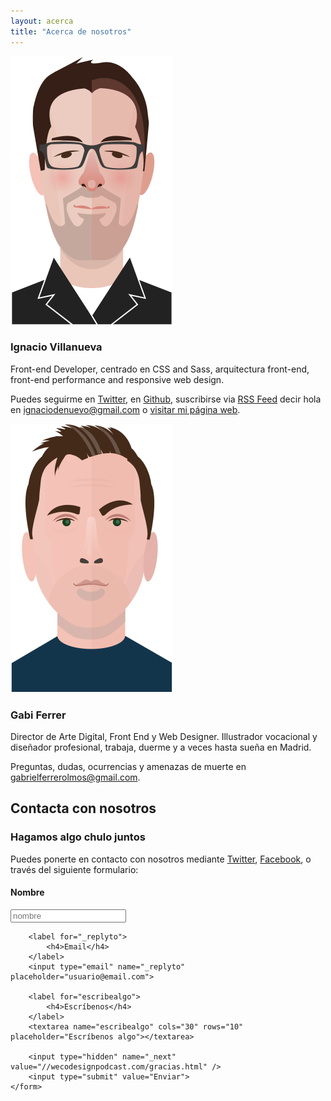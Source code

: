 ```yaml
---
layout: acerca
title: "Acerca de nosotros"
---
```


<div class="acerca__unit  clearfix">
	<img class="acerca__portrait" src="/img/portrait-ignacio.svg" alt="Ilustración de Ignacio">
	<div class="acerca__wrapper">
		<h3 class="acerca__name">Ignacio Villanueva</h3>
		<div class="rule"></div>
		<p>Front-end Developer, centrado en CSS and Sass, arquitectura front-end, front-end performance and responsive web design.</p>
		<p class="home-section__p">Puedes seguirme en <a href="https://twitter.com/IgnaciodeNuevo" target="_blank">Twitter</a>, en <a href="https://github.com/IgnaciodeNuevo" target="_blank">Github</a>, suscribirse via <a href="/feed.xml">RSS Feed</a> decir hola en <a href="mailto:ignaciodenuevo@gmail.com">ignaciodenuevo@gmail.com</a> o <a href="http://ignaciodenuevo.com" target="_blank">visitar mi página web</a>.</p>
	</div>
</div>

<div class="acerca__unit  clearfix">
	<img class="acerca__portrait" src="/img/portrait-gabi.svg" alt="Ilustración de Gabriel">
	<div class="acerca__wrapper">
		<h3 class="acerca__name">Gabi Ferrer</h3>
		<div class="rule"></div>
		<p>Director de Arte Digital, Front End y Web Designer. Illustrador vocacional y diseñador profesional, trabaja, duerme y a veces hasta sueña en Madrid.</p>
		<p>Preguntas, dudas, ocurrencias y amenazas de muerte en <a href="mailto:gabrielferrerolmos@gmail.com">gabrielferrerolmos@gmail.com</a>.</p>
	</div>
</div>

<h2 class="post-title">Contacta con nosotros</h2>

### Hagamos algo chulo juntos

<div class="rule"></div>

<div class="acerca__unit">
	<p>Puedes ponerte en contacto con nosotros mediante <a class="acerca__link" href="https://twitter.com/wecodesign" target="_blank">Twitter</a>, <a class="acerca__link" href="https://www.facebook.com/wecodesignpodcast" target="_blank">Facebook</a>, o través del siguiente formulario: </p>
	<form action="https://formspree.io/wecodesignpodcast@gmail.com" method="POST">
	    <label for="name">
	    	<h4>Nombre</h4>
	    </label>
	    <input type="text" name="name" placeholder="nombre">

	    <label for="_replyto">
	    	<h4>Email</h4>
	    </label>
	    <input type="email" name="_replyto" placeholder="usuario@email.com">

	    <label for="escribealgo">
	    	<h4>Escríbenos</h4>
	    </label>
	    <textarea name="escribealgo" cols="30" rows="10" placeholder="Escríbenos algo"></textarea>

	    <input type="hidden" name="_next" value="//wecodesignpodcast.com/gracias.html" />
	    <input type="submit" value="Enviar">
	</form>
</div>